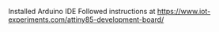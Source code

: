 Installed Arduino IDE
Followed instructions at https://www.iot-experiments.com/attiny85-development-board/

